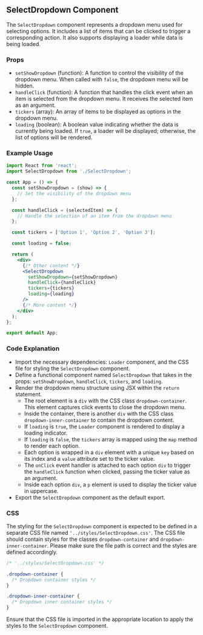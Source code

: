 ## SelectDropdown Component

The `SelectDropdown` component represents a dropdown menu used for selecting options. It includes a list of items that can be clicked to trigger a corresponding action. It also supports displaying a loader while data is being loaded.

### Props

- `setShowDropdown` (function): A function to control the visibility of the dropdown menu. When called with `false`, the dropdown menu will be hidden.
- `handleClick` (function): A function that handles the click event when an item is selected from the dropdown menu. It receives the selected item as an argument.
- `tickers` (array): An array of items to be displayed as options in the dropdown menu.
- `loading` (boolean): A boolean value indicating whether the data is currently being loaded. If `true`, a loader will be displayed; otherwise, the list of options will be rendered.

### Example Usage

```jsx
import React from 'react';
import SelectDropdown from './SelectDropdown';

const App = () => {
  const setShowDropdown = (show) => {
    // Set the visibility of the dropdown menu
  };

  const handleClick = (selectedItem) => {
    // Handle the selection of an item from the dropdown menu
  };

  const tickers = ['Option 1', 'Option 2', 'Option 3'];

  const loading = false;

  return (
    <div>
      {/* Other content */}
      <SelectDropdown
        setShowDropdown={setShowDropdown}
        handleClick={handleClick}
        tickers={tickers}
        loading={loading}
      />
      {/* More content */}
    </div>
  );
};

export default App;
```

### Code Explanation

- Import the necessary dependencies: `Loader` component, and the CSS file for styling the `SelectDropdown` component.
- Define a functional component named `SelectDropdown` that takes in the props: `setShowDropdown`, `handleClick`, `tickers`, and `loading`.
- Render the dropdown menu structure using JSX within the `return` statement.
  - The root element is a `div` with the CSS class `dropdown-container`. This element captures click events to close the dropdown menu.
  - Inside the container, there is another `div` with the CSS class `dropdown-inner-container` to contain the dropdown content.
  - If `loading` is `true`, the `Loader` component is rendered to display a loading indicator.
  - If `loading` is `false`, the `tickers` array is mapped using the `map` method to render each option.
  - Each option is wrapped in a `div` element with a unique `key` based on its index and a `value` attribute set to the ticker value.
  - The `onClick` event handler is attached to each option `div` to trigger the `handleClick` function when clicked, passing the ticker value as an argument.
  - Inside each option `div`, a `p` element is used to display the ticker value in uppercase.
- Export the `SelectDropdown` component as the default export.

### CSS

The styling for the `SelectDropdown` component is expected to be defined in a separate CSS file named `'../styles/SelectDropdown.css'`. The CSS file should contain styles for the classes `dropdown-container` and `dropdown-inner-container`. Please make sure the file path is correct and the styles are defined accordingly.

```css
/* '../styles/SelectDropdown.css' */

.dropdown-container {
  /* Dropdown container styles */
}

.dropdown-inner-container {
  /* Dropdown inner container styles */
}
```

Ensure that the CSS file is imported in the appropriate location to apply the styles to the `SelectDropdown` component.
